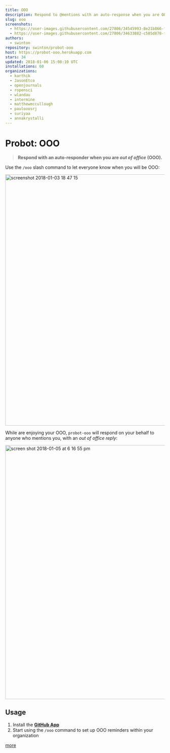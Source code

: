 ```yaml
---
title: OOO
description: Respond to @mentions with an auto-response when you are OOO
slug: ooo
screenshots:
  - https://user-images.githubusercontent.com/27806/34545993-8e21b866-f0b6-11e7-9cc4-750d6f9b2ed5.png
  - https://user-images.githubusercontent.com/27806/34633882-c505d878-f244-11e7-89c2-c367afdb738a.png
authors:
  - swinton
repository: swinton/probot-ooo
host: https://probot-ooo.herokuapp.com
stars: 34
updated: 2018-01-06 15:08:10 UTC
installations: 60
organizations:
  - karthik
  - JasonEtco
  - openjournals
  - ropensci
  - wlandau
  - intermine
  - matthewmccullough
  - paulooosrj
  - suriyaa
  - annakrystalli
---
```


# Probot: OOO

> **Respond with an auto-responder when you are _out of office_ (OOO).**

Use the `/ooo` slash command to let everyone know when you will be OOO:

<img width="793" alt="screenshot 2018-01-03 18 47 15" src="https://user-images.githubusercontent.com/27806/34545993-8e21b866-f0b6-11e7-9cc4-750d6f9b2ed5.png">

While are enjoying your OOO, `probot-ooo` will respond on your behalf to anyone who mentions you, with an _out of office reply_:

<img width="802" alt="screen shot 2018-01-05 at 6 16 55 pm" src="https://user-images.githubusercontent.com/27806/34633882-c505d878-f244-11e7-89c2-c367afdb738a.png">

## Usage

1. Install the [**GitHub App**](https://github.com/apps/ooo)
1. Start using the `/ooo` command to set up OOO reminders within your organization

[more](https://github.com/swinton/probot-ooo/blob/master/README.md#setup)
